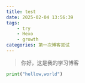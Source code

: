 ```yaml
---
title: test
date: 2025-02-04 13:56:39
tags:
    - try
    - Hexo
    - growth
categories: 第一次博客尝试
---
```

> 你好，这是我的学习博客
```python
print("hellow,world")
```
